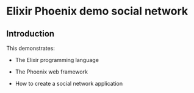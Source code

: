 # Elixir Phoenix demo social network


## Introduction

This demonstrates:

* The Elixir programming language

* The Phoenix web framework

* How to create a social network application

